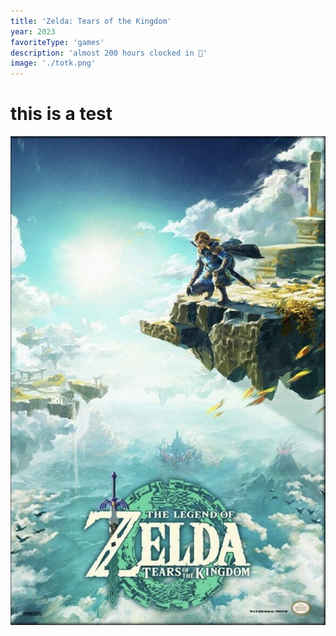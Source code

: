 ```yaml
---
title: 'Zelda: Tears of the Kingdom'
year: 2023
favoriteType: 'games'
description: 'almost 200 hours clocked in 🫨'
image: './totk.png'
---
```


# this is a test

![Zelda: Tears of the Kingdom](./totk.png)
